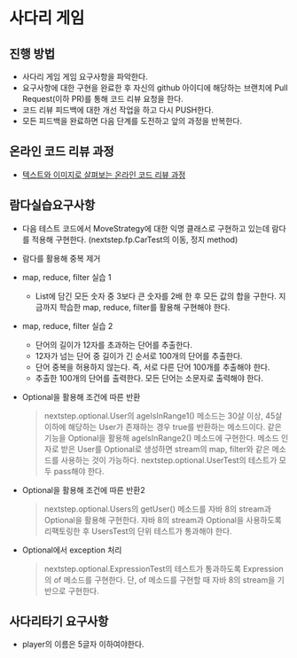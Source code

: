 # 사다리 게임
## 진행 방법
* 사다리 게임 게임 요구사항을 파악한다.
* 요구사항에 대한 구현을 완료한 후 자신의 github 아이디에 해당하는 브랜치에 Pull Request(이하 PR)를 통해 코드 리뷰 요청을 한다.
* 코드 리뷰 피드백에 대한 개선 작업을 하고 다시 PUSH한다.
* 모든 피드백을 완료하면 다음 단계를 도전하고 앞의 과정을 반복한다.

## 온라인 코드 리뷰 과정
* [텍스트와 이미지로 살펴보는 온라인 코드 리뷰 과정](https://github.com/nextstep-step/nextstep-docs/tree/master/codereview)

## 람다실습요구사항
* 다음 테스트 코드에서 MoveStrategy에 대한 익명 클래스로 구현하고 있는데 람다를 적용해 구현한다.
(nextstep.fp.CarTest의 이동, 정지 method)
* 람다를 활용해 중복 제거
* map, reduce, filter 실습 1 
  * List에 담긴 모든 숫자 중 3보다 큰 숫자를 2배 한 후 모든 값의 합을 구한다. 지금까지 학습한 map, reduce, filter를 활용해 구현해야 한다.
* map, reduce, filter 실습 2
  * 단어의 길이가 12자를 초과하는 단어를 추출한다.
  * 12자가 넘는 단어 중 길이가 긴 순서로 100개의 단어를 추출한다.
  * 단어 중복을 허용하지 않는다. 즉, 서로 다른 단어 100개를 추출해야 한다.
  * 추출한 100개의 단어를 출력한다. 모든 단어는 소문자로 출력해야 한다.
* Optional을 활용해 조건에 따른 반환
   > nextstep.optional.User의 ageIsInRange1() 메소드는 30살 이상, 45살 이하에 해당하는 User가 존재하는 경우 true를 반환하는 메소드이다.
     같은 기능을 Optional을 활용해 ageIsInRange2() 메소드에 구현한다. 메소드 인자로 받은 User를 Optional로 생성하면 stream의 map, filter와 같은 메소드를 사용하는 것이 가능하다.
     nextstep.optional.UserTest의 테스트가 모두 pass해야 한다.

* Optional을 활용해 조건에 따른 반환2
  >nextstep.optional.Users의 getUser() 메소드를 자바 8의 stream과 Optional을 활용해 구현한다.
  자바 8의 stream과 Optional을 사용하도록 리팩토링한 후 UsersTest의 단위 테스트가 통과해야 한다.
  
* Optional에서 exception 처리
  > nextstep.optional.ExpressionTest의 테스트가 통과하도록 Expression의 of 메소드를 구현한다.
    단, of 메소드를 구현할 때 자바 8의 stream을 기반으로 구현한다.
    
## 사다리타기 요구사항
* player의 이름은 5글자 이하여야한다.